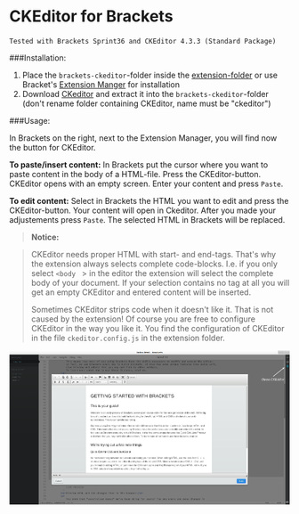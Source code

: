# CKEditor for Brackets
	Tested with Brackets Sprint36 and CKEditor 4.3.3 (Standard Package)

###Installation:


 1. Place the ```brackets-ckeditor```-folder inside the [extension-folder](https://github.com/adobe/brackets/wiki/Extension-Location) or use Bracket's [Extension Manger](https://github.com/adobe/brackets/wiki/Brackets-Extensions) for installation
 2. Download [CKeditor](http://ckeditor.com/download) and extract it into the ```brackets-ckeditor```-folder (don't rename folder containing CKEditor, name must be "ckeditor")

###Usage:

In Brackets on the right, next to the Extension Manager, you will find now the button for CKEditor.

**To paste/insert content:** 
In Brackets put the cursor where you want to paste content in the body of a HTML-file. Press the CKEditor-button. CKEditor opens with an empty screen. Enter your content and press ```Paste```.

**To edit content:** 
Select in Brackets the HTML you want to edit and press the CKEditor-button. Your content will open in Ckeditor. After you made your adjustements press ```Paste```. The selected HTML in Brackets will be replaced.


>**Notice:**

>CKEditor needs proper HTML with start- and end-tags. That's why the extension always selects complete code-blocks. I.e. if you only select ```<body ``` > in the editor the extension will select the complete body of your document. If your selection contains no tag at all you will get an empty CKEditor and entered content will be inserted.
>
>Sometimes CKEditor strips code when it doesn't like it. That is not caused by the extension! 
Of course you are free to configure CKEditor in the way you like it. You find the configuration of CKEditor in the file ```ckeditor.config.js``` in the extension folder.

![Screenshot](https://github.com/MomoPZ/screenshots/blob/master/Brackets-CKEditor.png?raw=true "Screenshot CKEditor in Brackets")
